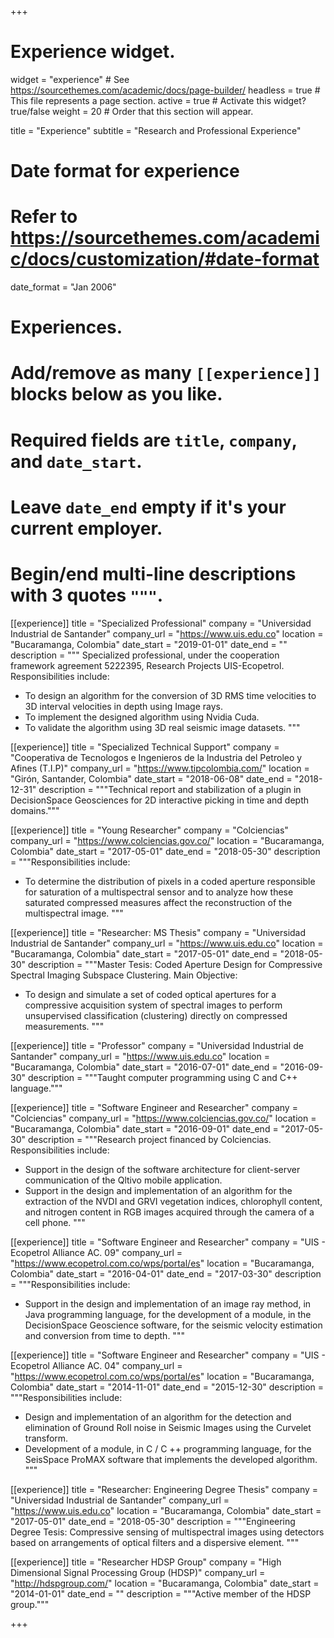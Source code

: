 +++
# Experience widget.
widget = "experience"  # See https://sourcethemes.com/academic/docs/page-builder/
headless = true  # This file represents a page section.
active = true  # Activate this widget? true/false
weight = 20  # Order that this section will appear.

title = "Experience"
subtitle = "Research and Professional Experience"

# Date format for experience
#   Refer to https://sourcethemes.com/academic/docs/customization/#date-format
date_format = "Jan 2006"

# Experiences.
#   Add/remove as many `[[experience]]` blocks below as you like.
#   Required fields are `title`, `company`, and `date_start`.
#   Leave `date_end` empty if it's your current employer.
#   Begin/end multi-line descriptions with 3 quotes `"""`.
[[experience]]
  title = "Specialized Professional"
  company = "Universidad Industrial de Santander"
  company_url = "https://www.uis.edu.co"
  location = "Bucaramanga, Colombia"
  date_start = "2019-01-01"
  date_end = ""
  description = """
  Specialized professional, under the cooperation framework agreement 5222395, Research Projects UIS-Ecopetrol.
  Responsibilities include:
  
  * To design an algorithm for the conversion of 3D RMS time velocities to 3D interval velocities in depth using Image rays.
  * To implement the designed algorithm using Nvidia Cuda.
  * To validate the algorithm using 3D real seismic image datasets.
  """

[[experience]]
  title = "Specialized Technical Support"
  company = "Cooperativa de Tecnologos e Ingenieros de la Industria del Petroleo y Afines (T.I.P)"
  company_url = "https://www.tipcolombia.com/"
  location = "Girón, Santander, Colombia"
  date_start = "2018-06-08"
  date_end = "2018-12-31"
  description = """Technical report and stabilization of a plugin in DecisionSpace Geosciences for 2D interactive picking in time and depth domains."""

[[experience]]
  title = "Young Researcher"
  company = "Colciencias"
  company_url = "https://www.colciencias.gov.co/"
  location = "Bucaramanga, Colombia"
  date_start = "2017-05-01"
  date_end = "2018-05-30"
  description = """Responsibilities include:
  * To determine the distribution of pixels in a coded aperture responsible for saturation of a multispectral sensor and to analyze how these saturated compressed measures affect the reconstruction of the multispectral image.
  """
  
[[experience]]
  title = "Researcher: MS Thesis"
  company = "Universidad Industrial de Santander"
  company_url = "https://www.uis.edu.co"
  location = "Bucaramanga, Colombia"
  date_start = "2017-05-01"
  date_end = "2018-05-30"
  description = """Master Tesis: Coded Aperture Design for Compressive Spectral Imaging Subspace Clustering. Main Objective:
  * To design and simulate a set of coded optical apertures for a compressive acquisition system of spectral images to perform unsupervised classification (clustering) directly on compressed measurements.
  """

[[experience]]
  title = "Professor"
  company = "Universidad Industrial de Santander"
  company_url = "https://www.uis.edu.co"
  location = "Bucaramanga, Colombia"
  date_start = "2016-07-01"
  date_end = "2016-09-30"
  description = """Taught computer programming using C and C++ language."""

[[experience]]
  title = "Software Engineer and Researcher"
  company = "Colciencias"
  company_url = "https://www.colciencias.gov.co/"
  location = "Bucaramanga, Colombia"
  date_start = "2016-09-01"
  date_end = "2017-05-30"
  description = """Research project financed by Colciencias. Responsibilities include:
  * Support in the design of the software architecture for client-server communication of the Qltivo mobile application.
  * Support in the design and implementation of an algorithm for the extraction of the NVDI and GRVI vegetation indices, chlorophyll content, and nitrogen content in RGB images acquired through the camera of a cell phone.
  """

[[experience]]
  title = "Software Engineer and Researcher"
  company = "UIS - Ecopetrol Alliance AC. 09"
  company_url = "https://www.ecopetrol.com.co/wps/portal/es"
  location = "Bucaramanga, Colombia"
  date_start = "2016-04-01"
  date_end = "2017-03-30"
  description = """Responsibilities include:
  * Support in the design and implementation of an image ray method, in Java programming language, for the development of a module, in the DecisionSpace Geoscience software, for the seismic velocity estimation and conversion from time to depth.
  """

[[experience]]
  title = "Software Engineer and Researcher"
  company = "UIS - Ecopetrol Alliance AC. 04"
  company_url = "https://www.ecopetrol.com.co/wps/portal/es"
  location = "Bucaramanga, Colombia"
  date_start = "2014-11-01"
  date_end = "2015-12-30"
  description = """Responsibilities include:
  * Design and implementation of an algorithm for the detection and elimination of Ground Roll noise in Seismic Images using the Curvelet transform.
  * Development of a module, in C / C ++ programming language, for the SeisSpace ProMAX software that implements the developed algorithm.
  """

[[experience]]
  title = "Researcher: Engineering Degree Thesis"
  company = "Universidad Industrial de Santander"
  company_url = "https://www.uis.edu.co"
  location = "Bucaramanga, Colombia"
  date_start = "2017-05-01"
  date_end = "2018-05-30"
  description = """Engineering Degree Tesis: Compressive sensing of multispectral images using detectors based on arrangements of optical filters and a dispersive element.
  """

[[experience]]
  title = "Researcher HDSP Group"
  company = "High Dimensional Signal Processing Group (HDSP)"
  company_url = "http://hdspgroup.com/"
  location = "Bucaramanga, Colombia"
  date_start = "2014-01-01"
  date_end = ""
  description = """Active member of the HDSP group."""

+++
